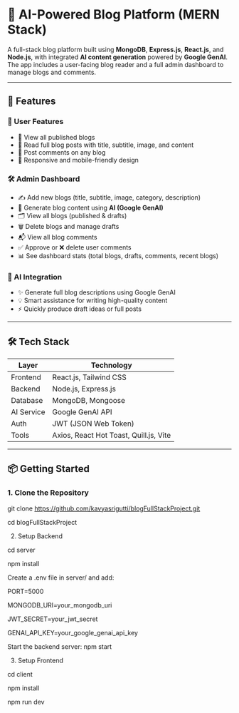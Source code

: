 # 🧠 AI-Powered Blog Platform (MERN Stack)

A full-stack blog platform built using **MongoDB**, **Express.js**, **React.js**, and **Node.js**, with integrated **AI content generation** powered by **Google GenAI**. The app includes a user-facing blog reader and a full admin dashboard to manage blogs and comments.

---

## 🚀 Features

### 👥 User Features
- 📰 View all published blogs
- 📄 Read full blog posts with title, subtitle, image, and content
- 💬 Post comments on any blog
- 📱 Responsive and mobile-friendly design

### 🛠 Admin Dashboard
- ✍️ Add new blogs (title, subtitle, image, category, description)
- 🧠 Generate blog content using **AI (Google GenAI)**
- 🗂 View all blogs (published & drafts)
- 🗑 Delete blogs and manage drafts
- 📬 View all blog comments
- ✅ Approve or ❌ delete user comments
- 📊 See dashboard stats (total blogs, drafts, comments, recent blogs)

### 🤖 AI Integration
- ✨ Generate full blog descriptions using Google GenAI
- 💡 Smart assistance for writing high-quality content
- ⚡ Quickly produce draft ideas or full posts

---

## 🛠 Tech Stack

| Layer        | Technology                |
|--------------|---------------------------|
| Frontend     | React.js, Tailwind CSS    |
| Backend      | Node.js, Express.js       |
| Database     | MongoDB, Mongoose         |
| AI Service   | Google GenAI API          |
| Auth         | JWT (JSON Web Token)      |
| Tools        | Axios, React Hot Toast, Quill.js, Vite |

---

## 📦 Getting Started

### 1. Clone the Repository

git clone https://github.com/kavyasrigutti/blogFullStackProject.git

cd blogFullStackProject

2. Setup Backend

cd server

npm install

Create a .env file in server/ and add:

PORT=5000

MONGODB_URI=your_mongodb_uri

JWT_SECRET=your_jwt_secret

GENAI_API_KEY=your_google_genai_api_key

Start the backend server:  npm start

3. Setup Frontend

cd client

npm install

npm run dev

